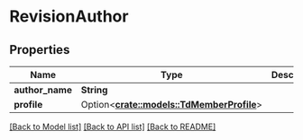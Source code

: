 # RevisionAuthor

## Properties

Name | Type | Description | Notes
------------ | ------------- | ------------- | -------------
**author_name** | **String** |  | 
**profile** | Option<[**crate::models::TdMemberProfile**](TD_MemberProfile.md)> |  | [optional]

[[Back to Model list]](../README.md#documentation-for-models) [[Back to API list]](../README.md#documentation-for-api-endpoints) [[Back to README]](../README.md)


